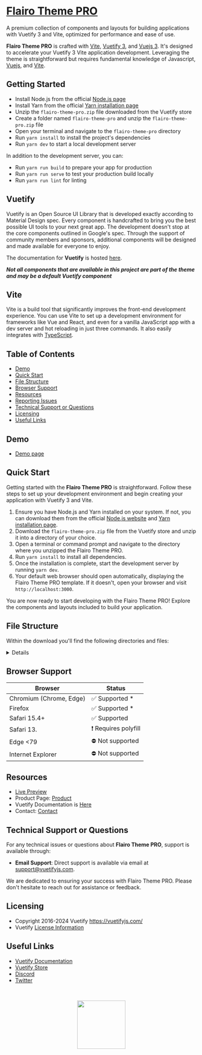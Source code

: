 # [Flairo Theme PRO](https://store.vuetifyjs.com/products/flairo-theme-pro)

A premium collection of components and layouts for building applications with Vuetify 3 and Vite, optimized for performance and ease of use.

**Flairo Theme PRO** is crafted with [Vite](https://vitejs.dev/guide/), [Vuetify 3](https://vuetifyjs.com/), and [Vuejs 3](https://vuejs.org/). It's designed to accelerate your Vuetify 3 Vite application development. Leveraging the theme is straightforward but requires fundamental knowledge of Javascript, [Vuejs](https://vuejs.org), and [Vite](https://vitejs.dev/guide/).

## Getting Started

- Install Node.js from the official [Node.js page](https://nodejs.org/en/)
- Install Yarn from the official [Yarn installation page](https://classic.yarnpkg.com/en/docs/install/#windows-stable)
- Unzip the `flairo-theme-pro.zip` file downloaded from the Vuetify store
- Create a folder named `flairo-theme-pro` and unzip the `flairo-theme-pro.zip` file
- Open your terminal and navigate to the `flairo-theme-pro` directory
- Run `yarn install` to install the project's dependencies
- Run `yarn dev` to start a local development server

In addition to the development server, you can:

- Run `yarn run build` to prepare your app for production
- Run `yarn run serve` to test your production build locally
- Run `yarn run lint` for linting

## Vuetify

Vuetify is an Open Source UI Library that is developed exactly according to Material Design spec. Every component is handcrafted to bring you the best possible UI tools to your next great app. The development doesn't stop at the core components outlined in Google's spec. Through the support of community members and sponsors, additional components will be designed and made available for everyone to enjoy.

The documentation for **Vuetify** is hosted [here](https://vuetifyjs.com/).

***Not all components that are available in this project are part of the theme and may be a default Vuetify component***

## Vite

Vite is a build tool that significantly improves the front-end development experience. You can use Vite to set up a development environment for frameworks like Vue and React, and even for a vanilla JavaScript app with a dev server and hot reloading in just three commands. It also easily integrates with [TypeScript](https://vitejs.dev/guide/features.html#typescript).

## Table of Contents

- [Demo](#demo)
- [Quick Start](#quick-start)
- [File Structure](#file-structure)
- [Browser Support](#browser-support)
- [Resources](#resources)
- [Reporting Issues](#reporting-issues)
- [Technical Support or Questions](#technical-support-or-questions)
- [Licensing](#licensing)
- [Useful Links](#useful-links)

## Demo

- [Demo page](https://flairo-theme-pro.vuetifyjs.com)

## Quick Start

Getting started with the **Flairo Theme PRO** is straightforward. Follow these steps to set up your development environment and begin creating your application with Vuetify 3 and Vite.

1. Ensure you have Node.js and Yarn installed on your system. If not, you can download them from the official [Node.js website](https://nodejs.org/en/) and [Yarn installation page](https://classic.yarnpkg.com/en/docs/install/#windows-stable).
2. Download the `flairo-theme-pro.zip` file from the Vuetify store and unzip it into a directory of your choice.
3. Open a terminal or command prompt and navigate to the directory where you unzipped the Flairo Theme PRO.
4. Run `yarn install` to install all dependencies.
5. Once the installation is complete, start the development server by running `yarn dev`.
6. Your default web browser should open automatically, displaying the Flairo Theme PRO template. If it doesn't, open your browser and visit `http://localhost:3000`.

You are now ready to start developing with the Flairo Theme PRO! Explore the components and layouts included to build your application.

## File Structure

Within the download you'll find the following directories and files:

<details>

```txt
flairo-theme
flairo-theme
├── .browserslistrc
├── .editorconfig
├── .env
├── .eslintrc-auto-import.json
├── .eslintrc.js
├── .gitignore
├── README.md
├── index.html
├── package.json
├── pnpm-lock.yaml
├── public
│   └── favicon.ico
├── src
│   ├── App.vue
│   ├── assets
│   ├── auto-imports.d.ts
│   ├── components
│   │   ├── README.md
│   │   ├── base
│   │   │   ├── Avatar.vue
│   │   │   ├── Body.vue
│   │   │   ├── Btn.vue
│   │   │   ├── Divider.vue
│   │   │   ├── Feature.vue
│   │   │   ├── FeatureAlt.vue
│   │   │   ├── FeatureCard.vue
│   │   │   ├── Heading.vue
│   │   │   ├── PricingPlan.vue
│   │   │   ├── Project.vue
│   │   │   ├── Section.vue
│   │   │   ├── SectionHeading.vue
│   │   │   ├── SkillMeter.vue
│   │   │   ├── Stat.vue
│   │   │   ├── Subheading.vue
│   │   │   ├── Subtitle.vue
│   │   │   ├── Tag.vue
│   │   │   ├── TeamMember.vue
│   │   │   ├── Testimony.vue
│   │   │   ├── TextField.vue
│   │   │   ├── Textarea.vue
│   │   │   └── Title.vue
│   │   └── blog
│   │       ├── Author.vue
│   │       ├── Blockquote.vue
│   │       ├── Card.vue
│   │       ├── Heading.vue
│   │       ├── Post.vue
│   │       └── Tweet.vue
│   ├── components.d.ts
│   ├── layouts
│   │   ├── README.md
│   │   ├── components
│   │   │   ├── AppBar.vue
│   │   │   ├── BaseSidebar.vue
│   │   │   ├── BlogSidebar.vue
│   │   │   ├── SystemBar.vue
│   │   │   └── View.vue
│   │   └── default.vue
│   ├── main.ts
│   ├── pages
│   │   ├── README.md
│   │   ├── [...error].vue
│   │   ├── about.vue
│   │   ├── blog.vue
│   │   ├── contact.vue
│   │   ├── index.vue
│   │   ├── portfolio.vue
│   │   ├── project
│   │   │   └── [id].vue
│   │   ├── services.vue
│   │   └── sink.vue
│   ├── plugins
│   │   ├── README.md
│   │   ├── index.ts
│   │   └── vuetify.ts
│   ├── router
│   │   └── index.ts
│   ├── stores
│   │   ├── README.md
│   │   ├── app.ts
│   │   ├── index.ts
│   │   └── mockup.ts
│   ├── styles
│   │   ├── README.md
│   │   └── settings.scss
│   ├── typed-router.d.ts
│   ├── views
│   │   ├── BlogAsset.vue
│   │   ├── BlogAuthor.vue
│   │   ├── BlogExcerpt.vue
│   │   ├── BlogExcerptLeftImg.vue
│   │   ├── BlogExcerptRightImg.vue
│   │   ├── BlogExcerptShort.vue
│   │   ├── BlogHeader.vue
│   │   ├── BlogQuote.vue
│   │   ├── Construction.vue
│   │   ├── FlexibleCallout.vue
│   │   ├── GetInTouch.vue
│   │   ├── Hero.vue
│   │   ├── Info.vue
│   │   ├── Map.vue
│   │   ├── NotFound.vue
│   │   ├── OurServices.vue
│   │   ├── OurTeam.vue
│   │   ├── ProjectDetail.vue
│   │   ├── ProjectGallery.vue
│   │   ├── ProjectGalleryAlt.vue
│   │   ├── RelatedBlogPosts.vue
│   │   ├── StandoutCallout.vue
│   │   ├── Stats.vue
│   │   ├── Story.vue
│   │   ├── StoryAlt.vue
│   │   ├── WelcomeFeatures.vue
│   │   └── WhyChooseUs.vue
│   └── vite-env.d.ts
├── tsconfig.json
├── tsconfig.node.json
├── vercel.json
└── vite.config.mts
```

</details>

## Browser Support

| Browser | Status |
| - | - |
| Chromium (Chrome, Edge) | ✅ Supported * |
| Firefox | ✅ Supported * |
| Safari 15.4+ | ✅ Supported |
| Safari 13. | ❗ Requires polyfill |
| Edge <79 | ⛔ Not supported |
| Internet Explorer | ⛔ Not supported |

## Resources

- [Live Preview](https://flairo-theme-pro.vuetifyjs.com/)
- Product Page: [Product](https://store.vuetifyjs.com/products/flairo-theme-pro)
- Vuetify Documentation is [Here](https://vuetifyjs.com/)
- Contact: [Contact](mailto:support@vuetifyjs.com)

## Technical Support or Questions

For any technical issues or questions about **Flairo Theme PRO**, support is available through:

- **Email Support**: Direct support is available via email at [support@vuetifyjs.com](mailto:support@vuetifyjs.com).

We are dedicated to ensuring your success with Flairo Theme PRO. Please don't hesitate to reach out for assistance or feedback.

## Licensing

- Copyright 2016-2024 Vuetify <https://vuetifyjs.com/>
- Vuetify [License Information](https://github.com/vuetifyjs/vuetify/blob/master/LICENSE.md)

## Useful Links

- [Vuetify Documentation](https://vuetifyjs.com/)
- [Vuetify Store](https://store.vuetifyjs.com/)
- [Discord](https://community.vuetifyjs.com)
- [Twitter](https://twitter.com/vuetifyjs)

<br>

<p align="center">
  <img src="https://cdn.vuetifyjs.com/docs/images/logos/v.png" height="128">
</p>
